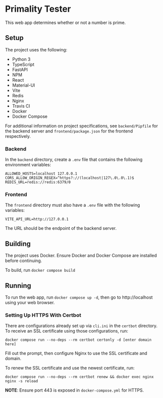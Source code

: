 # Primality Tester
This web app determines whether or not a number is prime.

## Setup
The project uses the following:
- Python 3
- TypeScript
- FastAPI
- NPM
- React
- Material-UI
- Vite
- Redis
- Nginx
- Travis CI
- Docker
- Docker Compose

For additional information on project specifications, see
```backend/Pipfile``` for the backend server and
```frontend/package.json``` for the frontend respectively.

### Backend
In the ```backend``` directory, create a ```.env``` file
that contains the following environment variables:
```
ALLOWED_HOSTS=localhost 127.0.0.1
CORS_ALLOW_ORIGIN_REGEX=^https?://(localhost|127\.0\.0\.1)$
REDIS_URL=redis://redis:6379/0
```

### Frontend
The ```frontend``` directory must also have a ```.env``` file
with the following variables:
```
VITE_API_URL=http://127.0.0.1
```
The URL should be the endpoint of the backend server.

## Building
The project uses Docker. Ensure Docker and Docker Compose are installed
before continuing.

To build, run ```docker compose build```

## Running
To run the web app, run ```docker compose up -d```, then
go to http://localhost using your web browser.

### Setting Up HTTPS With Certbot
There are configurations already set up via `cli.ini` in the `certbot` directory.
To receive an SSL certificate using those configurations, run:
```
docker compose run --no-deps --rm certbot certonly -d [enter domain here]
```

Fill out the prompt, then configure Nginx to use the SSL certificate and domain.

To renew the SSL certificate and use the newest certificate, run:
```
docker compose run --no-deps --rm certbot renew && docker exec nginx nginx -s reload
```

**NOTE**: Ensure port 443 is exposed in `docker-compose.yml` for HTTPS.
